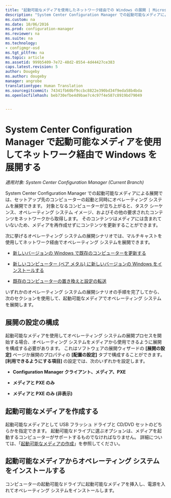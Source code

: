 ```yaml
---
title: "起動可能なメディアを使用したネットワーク経由での Windows の展開 | Microsoft Docs"
description: "System Center Configuration Manager での起動可能なメディアによる展開を使用して、セットアップ先のコンピューターの起動と同時にオペレーティング システムを展開できます。"
ms.custom: na
ms.date: 10/06/2016
ms.prod: configuration-manager
ms.reviewer: na
ms.suite: na
ms.technology:
- configmgr-osd
ms.tgt_pltfrm: na
ms.topic: article
ms.assetid: 999b5409-7e72-48d2-8554-4d44427ce383
caps.latest.revision: 5
author: Dougeby
ms.author: dougeby
manager: angrobe
translationtype: Human Translation
ms.sourcegitcommit: 74341fb60bf9ccbc8822e390bd34f9eda58b4bda
ms.openlocfilehash: beb730efbe4d9bae7c4c97f4e587c8919bd79049


---
```

# <a name="use-bootable-media-to-deploy-windows-over-the-network-with-system-center-configuration-manager"></a>System Center Configuration Manager で起動可能なメディアを使用してネットワーク経由で Windows を展開する

*適用対象: System Center Configuration Manager (Current Branch)*

System Center Configuration Manager での起動可能なメディアによる展開では、セットアップ先のコンピューターの起動と同時にオペレーティング システムを展開できます。 対象となるコンピューターが立ち上がると、タスク シーケンス、オペレーティング システム イメージ、およびその他の要求されたコンテンツをネットワークから取得します。 そのコンテンツはメディアには含まれていないため、メディアを再作成せずにコンテンツを更新することができます。  

 次に挙げるオペレーティング システムの展開シナリオでは、マルチキャストを使用してネットワーク経由でオペレーティング システムを展開できます。  

-   [新しいバージョンの Windows で既存のコンピューターを更新する](refresh-an-existing-computer-with-a-new-version-of-windows.md)  

-   [新しいコンピューター (ベア メタル) に新しいバージョンの Windows をインストールする](install-new-windows-version-new-computer-bare-metal.md)  

-   [既存のコンピューターの置き換えと設定の転送](replace-an-existing-computer-and-transfer-settings.md)  

 いずれかのオペレーティング システムの展開シナリオの手順を完了してから、次のセクションを使用して、起動可能なメディアでオペレーティング システムを展開します。  

## <a name="configure-deployment-settings"></a>展開の設定の構成  
 起動可能なメディアを使用してオペレーティング システムの展開プロセスを開始する場合、オペレーティング システムをメディアから使用できるように展開を構成する必要があります。 これはソフトウェアの展開ウィザードの **[展開の設定]** ページか展開のプロパティの **[配置の設定]** タブで構成することができます。  **[利用できるようにする項目]** の設定では、次のいずれかを設定します。  

-   **Configuration Manager クライアント、メディア、PXE**  

-   **メディアと PXE のみ**  

-   **メディアと PXE のみ (非表示)**  

## <a name="create-the-bootable-media"></a>起動可能なメディアを作成する  
 起動可能なメディアとして USB フラッシュ ドライブと CD/DVD セットのどちらかを指定できます。 起動可能なドライブに選ぶオプションは、メディアを起動するコンピューターがサポートするものでなければなりません。 詳細については、「[起動可能なメディアの作成](create-bootable-media.md)」を参照してください。  

##  <a name="a-namebkmkdeploya-install-the-operating-system-from--bootable-media"></a><a name="BKMK_Deploy"></a> 起動可能なメディアからオペレーティング システムをインストールする  
 コンピューターの起動可能なドライブに起動可能なメディアを挿入し、電源を入れてオペレーティング システムをインストールします。  



<!--HONumber=Dec16_HO3-->


